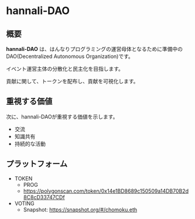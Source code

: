 # hannali-DAO

## 概要

**hannali-DAO** は、はんなりプログラミングの運営母体となるために準備中のDAO(Decentralized Autonomous Organization)です。

イベント運営主体の分散化と民主化を目指します。

貢献に関して、トークンを配布し、貢献を可視化します。

## 重視する価値

次に、hannali-DAOが重視する価値を示します。

- 交流
- 知識共有
- 持続的な活動

## プラットフォーム

- TOKEN
  - PROG
  - https://polygonscan.com/token/0x14e1BD8689c150509a14DB70B2d8C8cD33747CDf
- VOTING
  - Snapshot: https://snapshot.org/#/chomoku.eth
